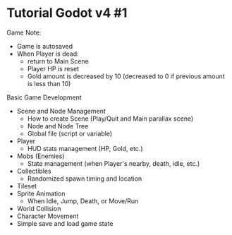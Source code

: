 # Tutorial Godot v4 #1

Game Note:
- Game is autosaved
- When Player is dead:
	- return to Main Scene
	- Player HP is reset
	- Gold amount is decreased by 10 (decreased to 0 if previous amount is less than 10)

Basic Game Development
- Scene and Node Management
	- How to create Scene (Play/Quit and Main parallax scene)
	- Node and Node Tree
	- Global file (script or variable)
- Player
	- HUD stats management (HP, Gold, etc.)
- Mobs (Enemies)
	- State management (when Player's nearby, death, idle, etc.)
- Collectibles
	- Randomized spawn timing and location
- Tileset
- Sprite Animation
	- When Idle, Jump, Death, or Move/Run
- World Collision
- Character Movement
- Simple save and load game state
